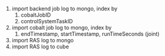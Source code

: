 1. import backend job log to mongo, index by
   1. cobaltJobID
   2. controlSystemTaskID
2. import cobalt job log to mongo, index by
   1. endTimestamp, startTimestamp, runTimeSeconds (joint)
3. import RAS log to mongo
4. import RAS log to cube

